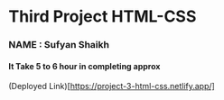 # Third Project HTML-CSS


### NAME : Sufyan Shaikh

#### It Take 5 to 6 hour in completing approx

 
(Deployed Link)[https://project-3-html-css.netlify.app/]